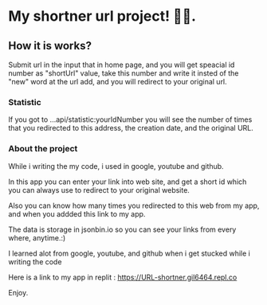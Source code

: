 # My shortner url project! 📜🥳.

## How it is works?
Submit url in the input that in home page, and you will get speacial id number as "shortUrl" value, take this number and write it insted of the "new" word at the url add, and you will redirect to your original url.

### Statistic
If you got to ...api/statistic:yourIdNumber you will see the number of times that you redirected to this address, the creation date, and the original URL.

### About the project 

While i writing the my code, i used in google, youtube and github.

In this app you can enter your link into web site, and get a short id which you can always use to
redirect to your original website.

Also you can know how many times you redirected to this web from my app, and when you addded this link to my app.

The data is storage in jsonbin.io so you can see your links from every where, anytime.:)

I learned alot from google, youtube, and github when i get stucked while i writing the code

Here is a link to my app in replit : https://URL-shortner.gil6464.repl.co

Enjoy.

